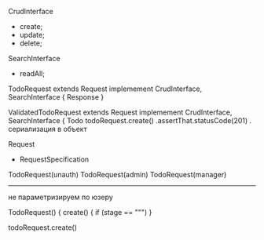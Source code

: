 CrudInterface 
- create;
- update;
- delete;

SearchInterface
- readAll;

TodoRequest extends Request implemement CrudInterface, SearchInterface {
    Response 
}

ValidatedTodoRequest extends Request implemement CrudInterface, SearchInterface {
    Todo  todoRequest.create()
.assertThat.statusCode(201)
. сериализация в объект 

Request
- RequestSpecification 

TodoRequest(unauth)
TodoRequest(admin)
TodoRequest(manager)

--- 
не параметризируем по юзеру 

TodoRequest() {
create() {
if (stage == """) 
}

todoRequest.create()